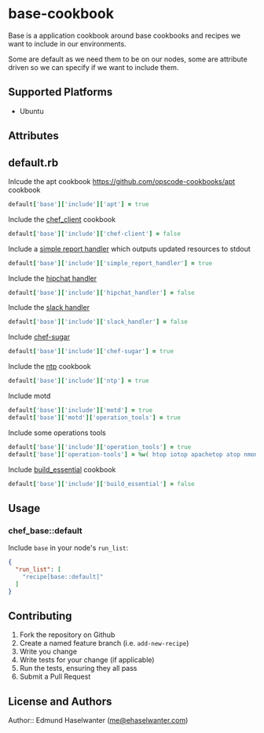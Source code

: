 # base-cookbook

Base is a application cookbook around base cookbooks and recipes we want to include in our environments.

Some are default as we need them to be on our nodes, some are attribute driven so we can specify if we want to include them.

## Supported Platforms

- Ubuntu

## Attributes

## default.rb

Inlcude the apt cookbook https://github.com/opscode-cookbooks/apt cookbook

```ruby
default['base']['include']['apt'] = true
```

Include the [chef_client](https://github.com/opscode-cookbooks/chef-client) cookbook

```ruby
default['base']['include']['chef-client'] = false
```

Include a [simple report handler](http://jtimberman.housepub.org/blog/2011/04/24/a-simple-report-handler/) which outputs updated resources to stdout

```ruby
default['base']['include']['simple_report_handler'] = true
```

Include the [hipchat handler](https://github.com/cwjohnston/chef-hipchat)

```ruby
default['base']['include']['hipchat_handler'] = false
```

Include the [slack handler](https://github.com/iteh/chef-slack_handler)

```ruby
default['base']['include']['slack_handler'] = false
```

Include [chef-sugar](https://github.com/sethvargo/chef-sugar)

```ruby
default['base']['include']['chef-sugar'] = true
```

Include the [ntp](https://github.com/opscode-cookbooks/ntp/) cookbook

```ruby
default['base']['include']['ntp'] = true
```

Include motd

```ruby
default['base']['include']['motd'] = true
default['base']['motd']['operation_tools'] = true
```

Include some operations tools

```ruby
default['base']['include']['operation_tools'] = true
default['base']['operation-tools'] = %w( htop iotop apachetop atop nmon dstat iftop nload )
```

Include [build_essential](https://github.com/opscode-cookbooks/build-essential) cookbook

```ruby
default['base']['include']['build_essential'] = false
```


## Usage

### chef_base::default

Include `base` in your node's `run_list`:

```json
{
  "run_list": [
    "recipe[base::default]"
  ]
}
```

## Contributing

1. Fork the repository on Github
2. Create a named feature branch (i.e. `add-new-recipe`)
3. Write you change
4. Write tests for your change (if applicable)
5. Run the tests, ensuring they all pass
6. Submit a Pull Request

## License and Authors

Author:: Edmund Haselwanter (me@ehaselwanter.com)
